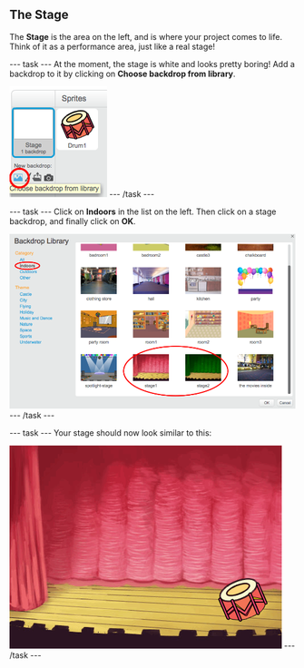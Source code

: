 ## The Stage

The __Stage__ is the area on the left, and is where your project comes to life. Think of it as a performance area, just like a real stage!

--- task ---
At the moment, the stage is white and looks pretty boring! Add a backdrop to it by clicking on **Choose backdrop from library**.

![screenshot](images/band-stage-choose.png)
--- /task ---


--- task ---
Click on **Indoors** in the list on the left. Then click on a stage backdrop, and finally click on **OK**.

![screenshot](images/band-backdrop.png)
--- /task ---

--- task ---
Your stage should now look similar to this:

![screenshot](images/band-stage.png)
--- /task ---
